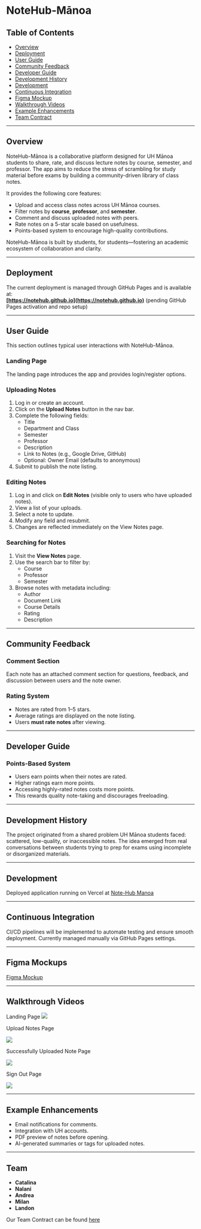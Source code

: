 # NoteHub-Mānoa

## Table of Contents

* [Overview](#overview)
* [Deployment](#deployment)
* [User Guide](#user-guide)
* [Community Feedback](#community-feedback)
* [Developer Guide](#developer-guide)
* [Development History](#development-history)
* [Development](#development)
* [Continuous Integration](#continuous-integration)
* [Figma Mockup](#figma-mockups)
* [Walkthrough Videos](#walkthrough-videos)
* [Example Enhancements](#example-enhancements)
* [Team Contract](https://docs.google.com/document/d/1IHEfQtw1nb9-c-XlJGUT-TiZKemAvDFH050V7u3n5Wg/edit?tab=t.0)

---

## Overview

NoteHub-Mānoa is a collaborative platform designed for UH Mānoa students to share, rate, and discuss lecture notes by course, semester, and professor. The app aims to reduce the stress of scrambling for study material before exams by building a community-driven library of class notes.

It provides the following core features:

* Upload and access class notes across UH Mānoa courses.
* Filter notes by **course**, **professor**, and **semester**.
* Comment and discuss uploaded notes with peers.
* Rate notes on a 5-star scale based on usefulness.
* Points-based system to encourage high-quality contributions.

NoteHub-Mānoa is built by students, for students—fostering an academic ecosystem of collaboration and clarity.

---

## Deployment

The current deployment is managed through GitHub Pages and is available at:  
**[https://notehub.github.io](https://notehub.github.io)** (pending GitHub Pages activation and repo setup)

---

## User Guide

This section outlines typical user interactions with NoteHub-Mānoa.

### Landing Page

The landing page introduces the app and provides login/register options.

### Uploading Notes

1. Log in or create an account.
2. Click on the **Upload Notes** button in the nav bar.
3. Complete the following fields:
   - Title
   - Department and Class
   - Semester
   - Professor
   - Description
   - Link to Notes (e.g., Google Drive, GitHub)
   - Optional: Owner Email (defaults to anonymous)
4. Submit to publish the note listing.

### Editing Notes

1. Log in and click on **Edit Notes** (visible only to users who have uploaded notes).
2. View a list of your uploads.
3. Select a note to update.
4. Modify any field and resubmit.
5. Changes are reflected immediately on the View Notes page.

### Searching for Notes

1. Visit the **View Notes** page.
2. Use the search bar to filter by:
   - Course
   - Professor
   - Semester
3. Browse notes with metadata including:
   - Author
   - Document Link
   - Course Details
   - Rating
   - Description

---

## Community Feedback

###  Comment Section

Each note has an attached comment section for questions, feedback, and discussion between users and the note owner.

###  Rating System

- Notes are rated from 1–5 stars.
- Average ratings are displayed on the note listing.
- Users **must rate notes** after viewing.

---

## Developer Guide

### Points-Based System

- Users earn points when their notes are rated.
- Higher ratings earn more points.
- Accessing highly-rated notes costs more points.
- This rewards quality note-taking and discourages freeloading.

---

## Development History

The project originated from a shared problem UH Mānoa students faced: scattered, low-quality, or inaccessible notes. The idea emerged from real conversations between students trying to prep for exams using incomplete or disorganized materials.

---

## Development

Deployed application running on Vercel at [Note-Hub Manoa](https://notehub-manoa.vercel.app)

---

## Continuous Integration

CI/CD pipelines will be implemented to automate testing and ensure smooth deployment. Currently managed manually via GitHub Pages settings.

---
## Figma Mockups

[Figma Mockup](https://www.figma.com/design/gn3wSQTofguqx5eSH5CgOW/ICS-314-Final?node-id=0-1&p=f)

---

## Walkthrough Videos

Landing Page
![](images/landing-page.png)

Upload Notes Page

![](images/upload-notes-page.png)

Successfully Uploaded Note Page

![](images/upload-notes-success-page.png)

Sign Out Page

![](images/signout-page.png)

---

## Example Enhancements

- Email notifications for comments.
- Integration with UH accounts.
- PDF preview of notes before opening.
- AI-generated summaries or tags for uploaded notes.

---

## Team

- **Catalina** 
- **Nalani**
- **Andrea**  
- **Milan**    
- **Landon**    

Our Team Contract can be found [here](https://docs.google.com/document/d/1IHEfQtw1nb9-c-XlJGUT-TiZKemAvDFH050V7u3n5Wg/edit?tab=t.0)
